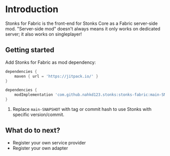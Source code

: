 # Introduction
Stonks for Fabric is the front-end for Stonks Core as a Fabric server-side mod. "Server-side mod" doesn't always means it only works on dedicated server; it also works on singleplayer!

## Getting started
Add Stonks for Fabric as mod dependency:

```groovy hl_lines="6"
dependencies {
    maven { url = 'https://jitpack.io/' }
}

dependencies {
    modImplementation 'com.github.nahkd123.stonks:stonks-fabric:main-SNAPSHOT' // (1)!
}
```

1.  Replace `main-SNAPSHOT` with tag or commit hash to use Stonks with specific version/commit.

## What do to next?
- Register your own service provider
- Register your own adapter
